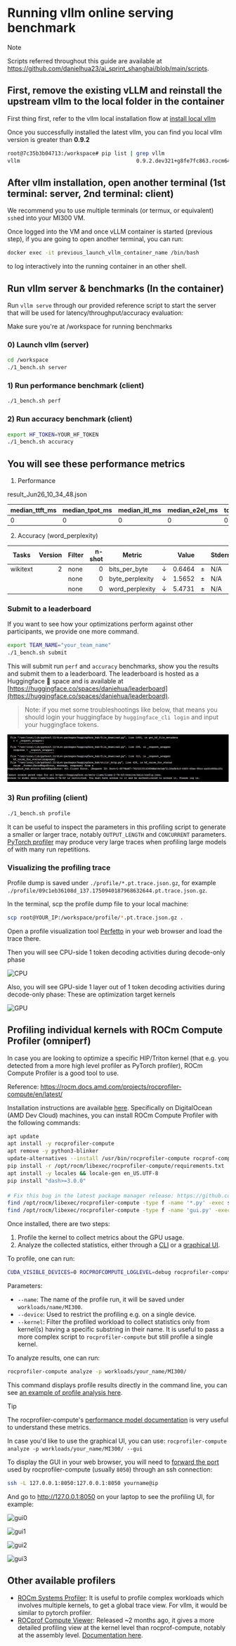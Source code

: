 # Running vllm online serving benchmark

> [!NOTE]  
> Scripts referred throughout this guide are available at https://github.com/danielhua23/ai_sprint_shanghai/blob/main/scripts.

## First, remove the existing vLLM and reinstall the upstream vllm to the local folder in the container

First thing first, refer to the vllm local installation flow at [install local vllm](https://github.com/danielhua23/ai_sprint_shanghai/tree/main/hackathon_guides/1_developing_vllm)

Once you successfully installed the latest vllm, you can find you local vllm version is greater than **0.9.2**
```sh
root@7c35b3b04713:/workspace# pip list | grep vllm
vllm                                     0.9.2.dev321+g8fe7fc863.rocm641 /vllm-dev
```


## After vllm installation, open another terminal (1st terminal: server, 2nd terminal: client)

We recommend you to use multiple terminals (or termux, or equivalent) `ssh`ed into your MI300 VM.

Once logged into the VM and once vLLM container is started (previous step), if you are going to open another terminal, you can run:

```bash
docker exec -it previous_launch_vllm_container_name /bin/bash
```
to log interactively into the running container in an other shell.

## Run vllm server & benchmarks (In the container)

Run `vllm serve` through our provided reference script to start the server that will be used for latency/throughput/accuracy evaluation:

Make sure you're at /workspace for running benchmarks

### 0) Launch vllm (server)
```sh
cd /workspace
./1_bench.sh server
```

### 1) Run performance benchmark (client)
```sh
./1_bench.sh perf
```

### 2) Run accuracy benchmark (client)
```sh
export HF_TOKEN=YOUR_HF_TOKEN
./1_bench.sh accuracy
```

## You will see these performance metrics

1. Performance

result_Jun26_10_34_48.json

| median_ttft_ms| median_tpot_ms| median_itl_ms| median_e2el_ms| total_token_throughput|
| --------------| --------------| -------------| --------------| ----------------------|
| 0| 0| 0| 0| 0|

2. Accuracy (word_perplexity)

| Tasks  |Version|Filter|n-shot|    Metric     |   |Value |   |Stderr|
|--------|------:|------|-----:|---------------|---|-----:|---|------|
|wikitext|      2|none  |     0|bits_per_byte  |↓  |0.6464|±  |   N/A|
|        |       |none  |     0|byte_perplexity|↓  |1.5652|±  |   N/A|
|        |       |none  |     0|word_perplexity|↓  |5.4731|±  |   N/A|


### Submit to a leaderboard

If you want to see how your optimizations perform against other participants, we provide one more command.

```sh
export TEAM_NAME="your_team_name"
./1_bench.sh submit
```
This will submit run `perf` and `accuracy` benchmarks, show you the results and submit them to a leaderboard. The leaderboard is hosted 
as a Huggingface 🤗 space and is available at [https://huggingface.co/spaces/daniehua/leaderboard](https://huggingface.co/spaces/daniehua/leaderboard).

> Note: if you met some troubleshootings like below, that means you should login your huggingface by `huggingface_cli login` and input your huggingface tokens.

![alt text](./assets/image.png)

### 3) Run profiling (client)

```sh
./1_bench.sh profile
```

It can be useful to inspect the parameters in this profiling script to generate a smaller or larger trace, notably `OUTPUT_LENGTH` and `CONCURRENT` parameters. [PyTorch profiler](https://docs.pytorch.org/tutorials/recipes/recipes/profiler_recipe.html) may produce very large traces when profiling large models of with many run repetitions.

### Visualizing the profiling trace

Profile dump is saved under `./profile/*.pt.trace.json.gz`, for example `./profile/09c1eb36108d_137.1750940187968632644.pt.trace.json.gz`.

In the terminal, scp the profile dump file to your local machine:

```sh
scp root@YOUR_IP:/workspace/profile/*.pt.trace.json.gz .
```

Open a profile visualization tool [Perfetto](https://ui.perfetto.dev/) in your web browser and load the trace there.

Then you will see CPU-side 1 token decoding activities during decode-only phase

![CPU](./assets/ws_paris_prof_cpu.jpg)

Also, you will see GPU-side 1 layer out of 1 token decoding activities during decode-only phase: These are optimization target kernels

![GPU](./assets/ws_paris_prof_gpu.jpg)

## Profiling individual kernels with ROCm Compute Profiler (omniperf)

In case you are looking to optimize a specific HIP/Triton kernel (that e.g. you detected from a more high level profiler as PyTorch profiler), ROCm Compute Profiler is a good tool to use.

Reference: https://rocm.docs.amd.com/projects/rocprofiler-compute/en/latest/

Installation instructions are available [here](https://rocm.docs.amd.com/projects/rocprofiler-compute/en/latest/install/core-install.html). Specifically on DigitalOcean (AMD Dev Cloud) machines, you can install ROCm Compute Profiler with the following commands:

```bash
apt update
apt install -y rocprofiler-compute
apt remove -y python3-blinker
update-alternatives --install /usr/bin/rocprofiler-compute rocprof-compute /opt/rocm/bin/rocprof-compute 0
pip install -r /opt/rocm/libexec/rocprofiler-compute/requirements.txt
apt install -y locales && locale-gen en_US.UTF-8
pip install "dash>=3.0.0"

# Fix this bug in the latest package manager release: https://github.com/ROCm/rocprofiler-compute/issues/640
find /opt/rocm/libexec/rocprofiler-compute -type f -name '*.py' -exec sed -i 's/self.app.run_server/self.app.run/g' {} \;
find /opt/rocm/libexec/rocprofiler-compute -type f -name 'gui.py' -exec sed -i 's/\]\[0\]/\].iloc\[0\]/g' {} \;
```

Once installed, there are two steps:

1. Profile the kernel to collect metrics about the GPU usage.
2. Analyze the collected statistics, either through a [CLI](https://rocm.docs.amd.com/projects/rocprofiler-compute/en/latest/how-to/analyze/cli.html) or a [graphical UI](https://rocm.docs.amd.com/projects/rocprofiler-compute/en/latest/how-to/analyze/standalone-gui.html).

To profile, one can run:
```bash
CUDA_VISIBLE_DEVICES=0 ROCPROFCOMPUTE_LOGLEVEL=debug rocprofiler-compute profile --name your_name --device 0 --kernel sgemm_16x16x4 -- python  /repos/fp6_experiments/gemms_lib/test_gemm_v2.py
```

Parameters:

* `--name`: The name of the profile run, it will be saved under `workloads/name/MI300`.
* `--device`: Used to restrict the profiling e.g. on a single device.
* `--kernel`: Filter the profiled workload to collect statistics only from kernel(s) having a specific substring in their name. It is useful to pass a more complex script to `rocprofiler-compute` but still profile a single kernel.

To analyze results, one can run:
```bash
rocprofiler-compute analyze -p workloads/your_name/MI300/
```

This command displays profile results directly in the command line, you can see [an example of profile analysis here](https://github.com/danielhua23/ai_sprint_shanghai/blob/main/hackathon_guides/2_perf_accuracy_profile_vllm/assets/example_rocprof_compute_metrics.txt).


> [!TIP]
> The rocprofiler-compute's [performance model documentation](https://rocm.docs.amd.com/projects/rocprofiler-compute/en/latest/conceptual/performance-model.html) is very useful to understand these metrics.

In case you'd like to use the graphical UI, you can use: `rocprofiler-compute analyze -p workloads/your_name/MI300/ --gui`

To display the GUI in your web browser, you will need to [forward the port](https://www.ssh.com/academy/ssh/tunneling-example) used by rocprofiler-compute (usually `8050`) through an ssh connection:

```bash
ssh -L 127.0.0.1:8050:127.0.0.1:8050 yourname@ip
```

And go to http://127.0.0.1:8050 on your laptop to see the profiling UI, for example:

![gui0](./assets/gui0.png)

![gui1](./assets/gui1.png)

![gui2](./assets/gui2.png)

![gui3](./assets/gui3.png)


## Other available profilers

* [ROCm Systems Profiler](https://rocm.docs.amd.com/projects/rocprofiler-systems/en/latest/index.html): It is useful to profile complex workloads which involves multiple kernels, to get a global trace view. For vllm, it would be similar to pytorch profiler.
* [ROCprof Compute Viewer](https://github.com/ROCm/rocprof-compute-viewer): Released ~2 months ago, it gives a more detailed profiling view at the kernel level than rocprof-compute, notably at the assembly level. [Documentation here](https://rocm.docs.amd.com/projects/rocprof-compute-viewer/en/latest/).